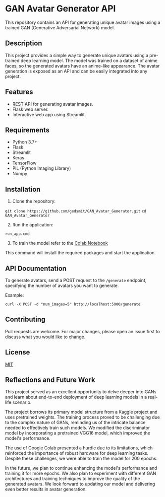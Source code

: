 # GAN Avatar Generator API

This repository contains an API for generating unique avatar images using a trained GAN (Generative Adversarial Network) model.

## Description

This project provides a simple way to generate unique avatars using a pre-trained deep learning model. The model was trained on a dataset of anime faces, so the generated avatars have an anime-like appearance. The avatar generation is exposed as an API and can be easily integrated into any project.

## Features

- REST API for generating avatar images.
- Flask web server.
- Interactive web app using Streamlit.

## Requirements

- Python 3.7+
- Flask
- Streamlit
- Keras
- TensorFlow
- PIL (Python Imaging Library)
- Numpy

## Installation

1. Clone the repository:

`
git clone https://github.com/gedsmit/GAN_Avatar_Generator.git
`
`
cd GAN_Avatar_Generator
`

2. Run the application:

`
run_app.cmd
`

3. To train the model refer to the [Colab Notebook](https://colab.research.google.com/drive/1ZtTck-4_tR85hkRPtMhkrgeVXL4qigA4?usp=sharing)


This command will install the required packages and start the application.

## API Documentation

To generate avatars, send a POST request to the `/generate` endpoint, specifying the number of avatars you want to generate.

Example:

`
curl -X POST -d "num_images=5" http://localhost:5000/generate
`

## Contributing

Pull requests are welcome. For major changes, please open an issue first to discuss what you would like to change.

## License

[MIT](https://choosealicense.com/licenses/mit/)

## Reflections and Future Work

This project served as an excellent opportunity to delve deeper into GANs and learn about end-to-end deployment of deep learning models in a real-life scenario. 

The project borrows its primary model structure from a Kaggle project and uses pretrained weights. The training process proved to be challenging due to the complex nature of GANs, reminding us of the intricate balance needed to effectively train such models. We modified the discriminator model by incorporating a pretrained VGG16 model, which improved the model's performance.

The use of Google Colab presented a hurdle due to its limitations, which reinforced the importance of robust hardware for deep learning tasks. Despite these challenges, we were able to train the model for 200 epochs.

In the future, we plan to continue enhancing the model's performance and training it for more epochs. We also plan to experiment with different GAN architectures and training techniques to improve the quality of the generated avatars. We look forward to updating our model and delivering even better results in avatar generation.
